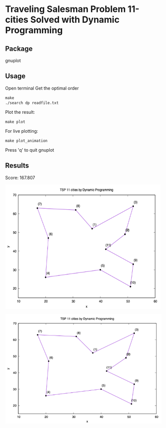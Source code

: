 # Traveling Salesman Problem 11-cities Solved with Dynamic Programming
## Package
gnuplot

## Usage
Open terminal
Get the optimal order
```
make
./search dp readfile.txt
```
Plot the result:
```
make plot
```
For live plotting:
```
make plot_animation
```
Press 'q' to quit gnuplot

## Results

<!-- Best path: 1, 3, 2, 11, 9, 10, 5, 4, 6, 7, 8, 1\ -->
Score: 167.807

<img src=img/tsp11-dp.png width="500" height="400">

![](img/tsp11-dp.png)
